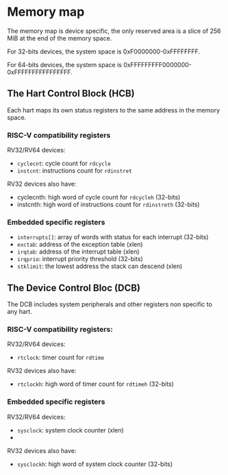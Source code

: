 # Memory map

The memory map is device specific, the only reserved area is a slice of 256 MiB at the end of the memory space.

For 32-bits devices, the system space is 0xF0000000-0xFFFFFFFF.

For 64-bits devices, the system space is 0xFFFFFFFFF0000000-0xFFFFFFFFFFFFFFFF.

## The Hart Control Block (HCB)

Each hart maps its own status registers to the same address in the memory space.

### RISC-V compatibility registers

RV32/RV64 devices:

- `cyclecnt`: cycle count for `rdcycle`
- `instcnt`: instructions count for `rdinstret`

RV32 devices also have:

- cyclecnth: high word of cycle count for `rdcycleh` (32-bits)
- instcnth: high word of instructions count for `rdinstreth` (32-bits)

### Embedded specific registers

- `interrupts[]`: array of words with status for each interrupt (32-bits)
- `exctab`: address of the exception table (xlen)
- `irqtab`: address of the interrupt table (xlen)
- `irqprio`: interrupt priority threshold (32-bits)
- `stklimit`: the lowest address the stack can descend (xlen)


## The Device Control Bloc (DCB)

The DCB includes system peripherals and other registers non specific to any hart.

### RISC-V compatibility registers:

RV32/RV64 devices:

- `rtclock`: timer count for `rdtime`

RV32 devices also have:

- `rtclockh`: high word of timer count for `rdtimeh` (32-bits)

### Embedded specific registers

RV32/RV64 devices:

- `sysclock`: system clock counter (xlen)
- 

RV32 devices also have:

- `sysclockh`: high word of system clock counter (32-bits)




